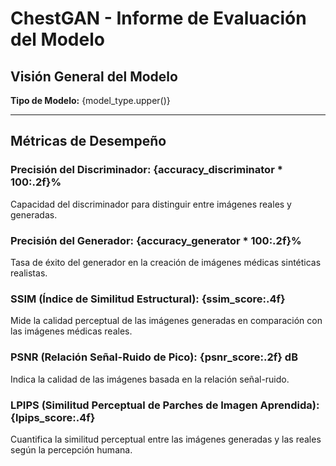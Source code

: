 # ChestGAN - Informe de Evaluación del Modelo

## Visión General del Modelo
**Tipo de Modelo:** {model_type.upper()}  

---

## Métricas de Desempeño

### Precisión del Discriminador: {accuracy_discriminator * 100:.2f}%
Capacidad del discriminador para distinguir entre imágenes reales y generadas.

### Precisión del Generador: {accuracy_generator * 100:.2f}%
Tasa de éxito del generador en la creación de imágenes médicas sintéticas realistas.

### SSIM (Índice de Similitud Estructural): {ssim_score:.4f}
Mide la calidad perceptual de las imágenes generadas en comparación con las imágenes médicas reales.

### PSNR (Relación Señal-Ruido de Pico): {psnr_score:.2f} dB
Indica la calidad de las imágenes basada en la relación señal-ruido.

### LPIPS (Similitud Perceptual de Parches de Imagen Aprendida): {lpips_score:.4f}
Cuantifica la similitud perceptual entre las imágenes generadas y las reales según la percepción humana.


